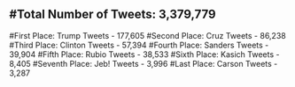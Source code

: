 #Total Number of Tweets: 3,379,779 
---
#First Place: Trump Tweets - 177,605
#Second Place: Cruz Tweets - 86,238
#Third Place: Clinton Tweets - 57,394
#Fourth Place: Sanders Tweets - 39,904
#Fifth Place: Rubio Tweets - 38,533
#Sixth Place: Kasich Tweets - 8,405
#Seventh Place: Jeb! Tweets - 3,996
#Last Place: Carson Tweets - 3,287
